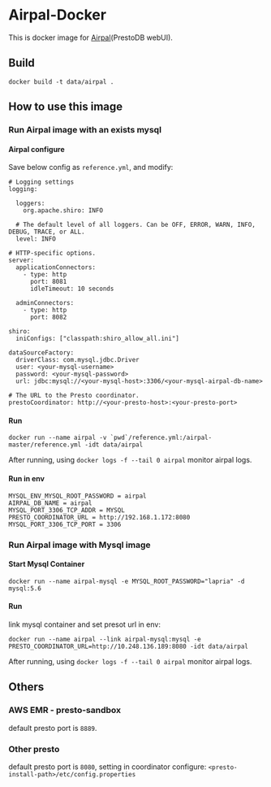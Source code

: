
# Airpal-Docker

This is docker image for [Airpal](https://airbnb.github.io/airpal/)(PrestoDB webUI).

## Build
```
docker build -t data/airpal .
```

## How to use this image

### Run Airpal image with an exists mysql

#### Airpal configure
Save below config as `reference.yml`, and modify:
```
# Logging settings
logging:

  loggers:
    org.apache.shiro: INFO

  # The default level of all loggers. Can be OFF, ERROR, WARN, INFO, DEBUG, TRACE, or ALL.
  level: INFO

# HTTP-specific options.
server:
  applicationConnectors:
    - type: http
      port: 8081
      idleTimeout: 10 seconds

  adminConnectors:
    - type: http
      port: 8082

shiro:
  iniConfigs: ["classpath:shiro_allow_all.ini"]

dataSourceFactory:
  driverClass: com.mysql.jdbc.Driver
  user: <your-mysql-username>
  password: <your-mysql-password>
  url: jdbc:mysql://<your-mysql-host>:3306/<your-mysql-airpal-db-name>

# The URL to the Presto coordinator.
prestoCoordinator: http://<your-presto-host>:<your-presto-port>
```

#### Run

```
docker run --name airpal -v `pwd`/reference.yml:/airpal-master/reference.yml -idt data/airpal
```

After running, using `docker logs -f --tail 0 airpal` monitor airpal logs.

#### Run in env

```
MYSQL_ENV_MYSQL_ROOT_PASSWORD = airpal	
AIRPAL_DB_NAME = airpal	
MYSQL_PORT_3306_TCP_ADDR = MYSQL	
PRESTO_COORDINATOR_URL = http://192.168.1.172:8080	
MYSQL_PORT_3306_TCP_PORT = 3306
```
### Run Airpal image with Mysql image

#### Start Mysql Container
```
docker run --name airpal-mysql -e MYSQL_ROOT_PASSWORD="lapria" -d mysql:5.6
```

#### Run
link mysql container and set presot url in env:
```
docker run --name airpal --link airpal-mysql:mysql -e PRESTO_COORDINATOR_URL=http://10.248.136.189:8080 -idt data/airpal
```

After running, using `docker logs -f --tail 0 airpal` monitor airpal logs.


## Others

### AWS EMR - presto-sandbox
default presto port is `8889`.

### Other presto
default presto port is `8080`, setting in coordinator configure: `<presto-install-path>/etc/config.properties`
